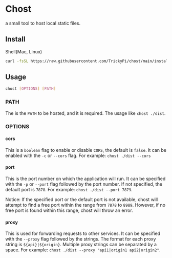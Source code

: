 # Chost

a small tool to host local static files.

## Install

Shell(Mac, Linux)

```sh
curl -fsSL https://raw.githubusercontent.com/TrickyPi/chost/main/install/install.sh | sh
```

## Usage

```sh
chost [OPTIONS] [PATH]
```

### PATH

The is the `PATH` to be hosted, and it is required. The usage like `chost ./dist`.

### OPTIONS

#### cors

This is a `boolean` flag to enable or disable `CORS`, the default is `false`. It can be enabled with the `-c` or `--cors` flag. For example: `chost ./dist --cors`

#### port

This is the port number on which the application will run. It can be specified with the `-p` or `--port` flag followed by the port number. If not specified, the default port is `7878`. For example: `chost ./dist --port 7879`.

Notice: If the specified port or the default port is not available, chost will attempt to find a free port within the range from `7878` to `8989`. However, if no free port is found within this range, chost will throw an error.

#### proxy

This is used for forwarding requests to other services. It can be specified with the `--proxy` flag followed by the strings. The format for each proxy string is `${api}|${origin}`. Multiple proxy strings can be separated by a space. For example: `chost ./dist --proxy "api1|origin1 api2|origin2"`.
